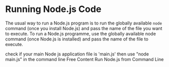 # Running Node.js Code

The usual way to run a Node.js program is to run the globally available `node` command (once you install Node.js) and pass the name of the file you want to execute.
To run a Node.js programme, use the globally available node command (once Node.js is installed) and pass the name of the file to execute.
 
 check if your main Node js application file is 'main.js' then use "node main.js" in the command line
<ResourceGroupTitle>Free Content</ResourceGroupTitle>
<BadgeLink colorScheme='yellow' badgeText='Read' href='https://nodejs.dev/en/learn/run-nodejs-scripts-from-the-command-line/'>Run Node.js from Command Line</BadgeLink>
